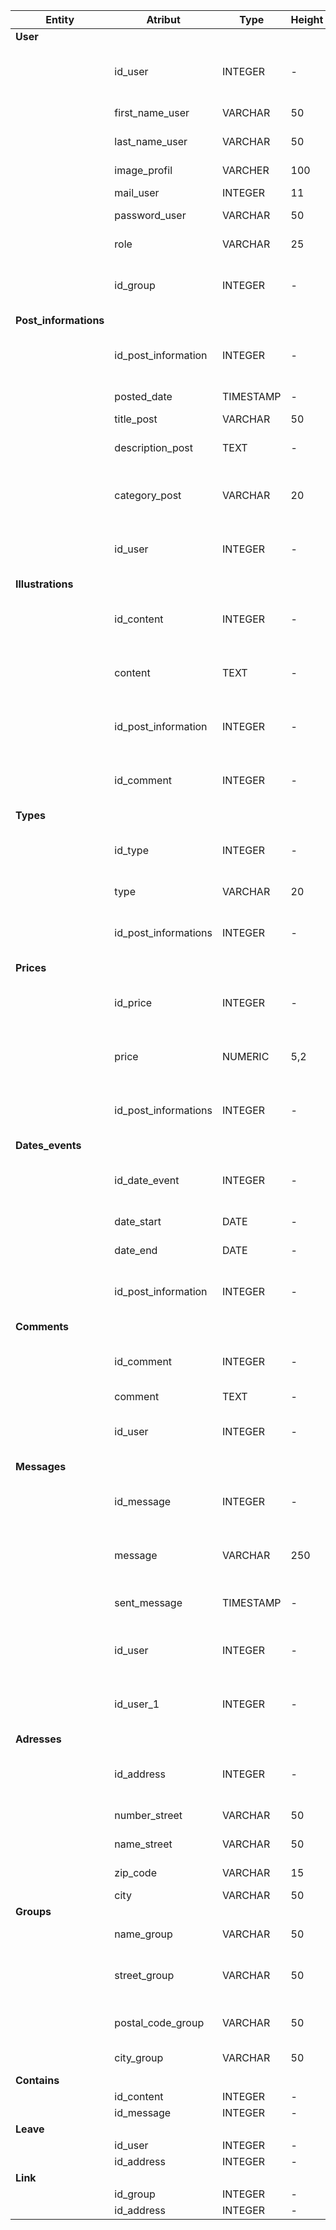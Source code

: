 | Entity                | Atribut              | Type      | Height | Constraint                            | Description                                           | Exemple                                     |
| --------------------- | -------------------- | --------- | ------ | ------------------------------------- | ----------------------------------------------------- | ------------------------------------------- |
| **User**              |                      |           |        |                                       |                                                       |                                             |
|                       | id_user              | INTEGER   | -      | NOT NULL, PRIMARY KEY, AUTO INCREMENT | Unique user identifier                                | 0874628                                     |
|                       | first_name_user      | VARCHAR   | 50     | NOT NULL                              | User's first name                                     | Selina                                      |
|                       | last_name_user       | VARCHAR   | 50     | NOT NULL                              | User's last name                                      | Kyle                                        |
|                       | image_profil         | VARCHER   | 100    | Optionnel                             | User profile photo                                    | https://eidnn_fdbkfkdbdj...                 |
|                       | mail_user            | INTEGER   | 11     | NOT NULL                              | User email                                            | theCat@eastEnd.got                          |
|                       | password_user        | VARCHAR   | 50     | NOT NULL                              | User password                                         | /!cAt\*\*\*                                 |
|                       | role                 | VARCHAR   | 25     | NOT NULL                              | The user's role                                       | Admin                                       |
|                       | id_group             | INTEGER   | -      | NOT NULL, FOREIGN KEY, AUTO INCREMENT | The identifier of the group to which the user belongs |
| **Post_informations** |                      |           |        |                                       |                                                       |                                             |
|                       | id_post_information  | INTEGER   | -      | NOT NULL, PRIMARY KEY, AUTO INCREMENT | Unique post identifier                                | 98567                                       |
|                       | posted_date          | TIMESTAMP | -      | NOT NULL                              | Date of publication                                   | 04/02/2024                                  |
|                       | title_post           | VARCHAR   | 50     | NOT NULL                              | Title of post                                         | Chat trouvé                                 |
|                       | description_post     | TEXT      | -      | NOT NULL                              | Descriptive content of the publication                | J'ai trouvé un chat au coin entre la rue... |
|                       | category_post        | VARCHAR   | 20     | NOT NULL                              | Category to which the publication belongs             | Perdu/Trouvé                                |
|                       | id_user              | INTEGER   | -      | NOT NULL, FOREIGN KEY, AUTO INCREMENT | The identifier of user who posted publication         |
| **Illustrations**     |                      |           |        |                                       |                                                       |                                             |
|                       | id_content           | INTEGER   | -      | NOT NULL, PRIMARY KEY, AUTO INCREMENT | Unique content identifier                             | 0287                                        |
|                       | content              | TEXT      | -      | NOT NULL                              | Images, videos to illustrate the publication          | https://cat_image...                        |
|                       | id_post_information  | INTEGER   | -      | NOT NULL, FOREIGN KEY, AUTO INCREMENT |
|                       | id_comment           | INTEGER   | -      | NOT NULL, FOREIGN KEY, AUTO INCREMENT |
| **Types**             |                      |           |        |                                       |                                                       |                                             |
|                       | id_type              | INTEGER   | -      | NOT NULL, PRIMARY KEY, AUTO INCREMENT | Unique type identifier                                | 02641                                       |
|                       | type                 | VARCHAR   | 20     | NOT NULL                              | publication type                                      | Services                                    |
|                       | id_post_informations | INTEGER   | -      | NOT NULL, FOREIGN KEY, AUTO INCREMENT |
| **Prices**            |                      |           |        |                                       |                                                       |                                             |
|                       | id_price             | INTEGER   | -      | NOT NULL, PRIMARY KEY, AUTO INCREMENT | Unique price identifier                               | 00283920                                    |
|                       | price                | NUMERIC   | 5,2    | NOT NULL                              | Price of a purchase-type publication                  | 56,00                                       |
|                       | id_post_informations | INTEGER   | -      | NOT NULL, FOREIGN KEY, AUTO INCREMENT |
| **Dates_events**      |                      |           |        |                                       |                                                       |                                             |
|                       | id_date_event        | INTEGER   | -      | NOT NULL, PRIMARY KEY, AUTO INCREMENT | Unique date event identifier                          | 070098                                      |
|                       | date_start           | DATE      | -      | NOT NULL                              | Event start date                                      | 20/06/2024                                  |
|                       | date_end             | DATE      | -      | Optionnel                             | Event end date                                        | 28/07/2024                                  |
|                       | id_post_information  | INTEGER   | -      | NOT NULL, FOREIGN KEY, AUTO INCREMENT | Publication identifier linked to date                 |
| **Comments**          |                      |           |        |                                       |                                                       |                                             |
|                       | id_comment           | INTEGER   | -      | NOT NULL, PRIMARY KEY, AUTO INCREMENT | Unique comment identifier                             | 0543268                                     |
|                       | comment              | TEXT      | -      | NOT NULL                              |                                                       |                                             |
|                       | id_user              | INTEGER   | -      | NOT NULL, FOREIGN KEY, AUTO INCREMENT | ID of user who posted the comment                     | 001234                                      |
| **Messages**          |                      |           |        |                                       |                                                       |                                             |
|                       | id_message           | INTEGER   | -      | NOT NULL, PRIMARY KEY, AUTO INCREMENT | Unique message identifier                             | 00123                                       |
|                       | message              | VARCHAR   | 250    | NOT NULL                              | Text written by a user about a publication            | Bonjour, j'ai besoin de tes services...     |
|                       | sent_message         | TIMESTAMP | -      | NOT NULL                              | Date the message was sent                             | 14/09/2024 16:20                            |
|                       | id_user              | INTEGER   | -      | NOT NULL, FOREIGN KEY, AUTO INCREMENT | The user ID linked to the message sent                | 922881                                      |
|                       | id_user_1            | INTEGER   | -      | NOT NULL, FOREIGN KEY, AUTO INCREMENT | The user ID linked to the message received            | 00198                                       |
| **Adresses**          |                      |           |        |                                       |                                                       |                                             |
|                       | id_address           | INTEGER   | -      | NOT NULL, PRIMARY KEY, AUTO INCREMENT | Unique address identifier                             | 065400                                      |
|                       | number_street        | VARCHAR   | 50     | Optionnel                             | User's voice number                                   | 23                                          |
|                       | name_street          | VARCHAR   | 50     | NOT NULL                              | User's street name                                    | Midtown avenue                              |
|                       | zip_code             | VARCHAR   | 15     | NOT NULL                              | User's postal code                                    | 19880                                       |
|                       | city                 | VARCHAR   | 50     | NOT NULL                              | User's city                                           | Gotham                                      |
| **Groups**            |                      |           |        |                                       |                                                       |                                             |
|                       | name_group           | VARCHAR   | 50     | NOT NULL                              | Neighborhood group name                               | Les résidences occitanes                    |
|                       | street_group         | VARCHAR   | 50     | NOT NULL                              | The street name of neighborhood group                 | Avenue d'Occitnaie                          |
|                       | postal_code_group    | VARCHAR   | 50     | NOT NULL                              | Neighborhood group's postal code                      | 31011                                       |
|                       | city_group           | VARCHAR   | 50     | NOT NULL                              | Neighborhood group's city                             | Toulouse                                    |
| **Contains**          |                      |           |
|                       | id_content           | INTEGER   | -      | NOT NULL                              |
|                       | id_message           | INTEGER   | -      | NOT NULL                              |
| **Leave**             |
|                       | id_user              | INTEGER   | -      | NOT NULL                              |
|                       | id_address           | INTEGER   | -      | NOT NULL                              |
| **Link**              |
|                       | id_group             | INTEGER   | -      | NOT NULL                              |
|                       | id_address           | INTEGER   | -      | NOT NULL                              |